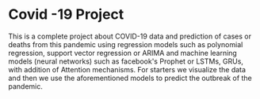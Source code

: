 # Covid -19 Project
This is a complete project about COVID-19 data and prediction of cases or deaths from this pandemic using regression models
such as polynomial regression, support vector regression or ARIMA and machine learning models (neural networks) such as 
facebook's Prophet or LSTMs, GRUs, with addition of Attention mechanisms. 
For starters we visualize the data and then we use the aforementioned models to predict the outbreak of the pandemic.

